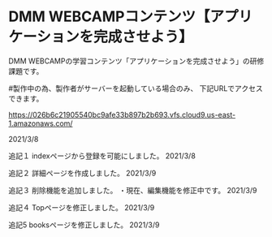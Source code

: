 # DMM WEBCAMPコンテンツ【アプリケーションを完成させよう】
DMM WEBCAMPの学習コンテンツ「アプリケーションを完成させよう」の研修課題です。

#製作中の為、製作者がサーバーを起動している場合のみ、 下記URLでアクセスできます。

https://026b6c21905540bc9afe33b897b2b693.vfs.cloud9.us-east-1.amazonaws.com/

2021/3/8

追記１
indexページから登録を可能にしました。
2021/3/8

追記２
詳細ページを作成しました。
2021/3/9

追記３
削除機能を追加しました。
・現在、編集機能を修正中です。
2021/3/9

追記４
Topページを修正しました。
2021/3/9

追記5
booksページを修正しました。
2021/3/9